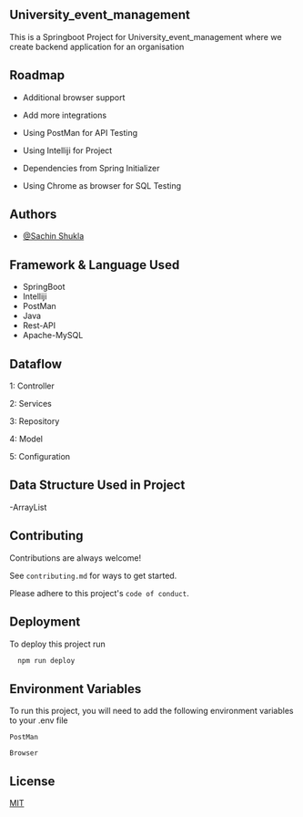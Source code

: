 ## University_event_management

This is a Springboot Project for University_event_management where we create backend application for an organisation


## Roadmap

- Additional browser support

- Add more integrations

- Using PostMan for API Testing

- Using Intelliji for Project

- Dependencies from Spring Initializer

- Using Chrome as browser for SQL Testing


## Authors

- [@Sachin Shukla](https://www.github.com/Sach42)


## Framework & Language Used

- SpringBoot
- Intelliji
- PostMan
- Java
- Rest-API
- Apache-MySQL

## Dataflow
1: Controller

2: Services

3: Repository

4: Model

5: Configuration
## Data Structure Used in Project
-ArrayList
## Contributing

Contributions are always welcome!

See `contributing.md` for ways to get started.

Please adhere to this project's `code of conduct`.


## Deployment

To deploy this project run

```bash
  npm run deploy
```


## Environment Variables

To run this project, you will need to add the following environment variables to your .env file

`PostMan`

`Browser`


## License

[MIT](https://choosealicense.com/licenses/mit/)

